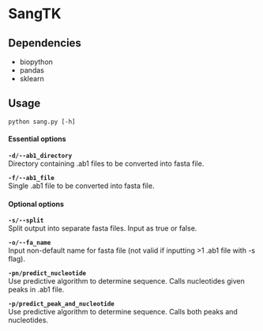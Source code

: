 # SangTK

## Dependencies
* biopython
* pandas
* sklearn

## Usage
```
python sang.py [-h]
```
#### Essential options
**```-d/--ab1_directory```**   
Directory containing .ab1 files to be converted into fasta file.   
   
**```-f/--ab1_file```**   
Single .ab1 file to be converted into fasta file.   
   
#### Optional options
**```-s/--split```**   
Split output into separate fasta files. Input as true or false. 
   
**```-o/--fa_name```**   
Input non-default name for fasta file (not valid if inputting >1 .ab1 file with -s flag).  
   
**```-pn/predict_nucleotide```**   
Use predictive algorithm to determine sequence. Calls nucleotides given peaks in .ab1 file. 

**```-p/predict_peak_and_nucleotide```**   
Use predictive algorithm to determine sequence. Calls both peaks and nucleotides. 
